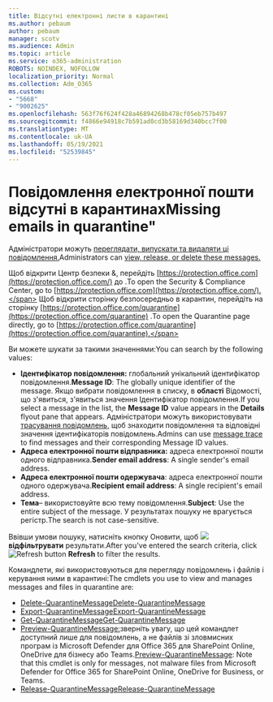 ```yaml
---
title: Відсутні електронні листи в карантині
ms.author: pebaum
author: pebaum
manager: scotv
ms.audience: Admin
ms.topic: article
ms.service: o365-administration
ROBOTS: NOINDEX, NOFOLLOW
localization_priority: Normal
ms.collection: Adm_O365
ms.custom:
- "5668"
- "9002625"
ms.openlocfilehash: 563f76f624f428a46894268b478cf05eb757b497
ms.sourcegitcommit: f4866e94918c7b591ad0cd3b58169d340bcc7f00
ms.translationtype: MT
ms.contentlocale: uk-UA
ms.lasthandoff: 05/19/2021
ms.locfileid: "52539845"
---
```

# <a name="missing-emails-in-quarantine"></a><span data-ttu-id="4841a-102">Повідомлення електронної пошти відсутні в карантинах</span><span class="sxs-lookup"><span data-stu-id="4841a-102">Missing emails in quarantine"</span></span>

<span data-ttu-id="4841a-103">Адміністратори можуть [переглядати, випускати та видаляти ці повідомлення.](/microsoft-365/security/office-365-security/manage-quarantined-messages-and-files)</span><span class="sxs-lookup"><span data-stu-id="4841a-103">Administrators can [view, release, or delete these messages.](/microsoft-365/security/office-365-security/manage-quarantined-messages-and-files)</span></span>

<span data-ttu-id="4841a-104">Щоб відкрити Центр безпеки &, перейдіть [https://protection.office.com](https://protection.office.com/) до .</span><span class="sxs-lookup"><span data-stu-id="4841a-104">To open the Security & Compliance Center, go to [https://protection.office.com](https://protection.office.com/).</span></span> <span data-ttu-id="4841a-105">Щоб відкрити сторінку безпосередньо в карантин, перейдіть на сторінку [https://protection.office.com/quarantine](https://protection.office.com/quarantine) .</span><span class="sxs-lookup"><span data-stu-id="4841a-105">To open the Quarantine page directly, go to [https://protection.office.com/quarantine](https://protection.office.com/quarantine).</span></span>  

<span data-ttu-id="4841a-106">Ви можете шукати за такими значеннями:</span><span class="sxs-lookup"><span data-stu-id="4841a-106">You can search by the following values:</span></span>  

- <span data-ttu-id="4841a-107">**Ідентифікатор повідомлення:** глобальний унікальний ідентифікатор повідомлення.</span><span class="sxs-lookup"><span data-stu-id="4841a-107">**Message ID**: The globally unique identifier of the message.</span></span> <span data-ttu-id="4841a-108">Якщо вибрати повідомлення в списку, в **області** Відомості,  що з'явиться, з'явиться значення Ідентифікатор повідомлення.</span><span class="sxs-lookup"><span data-stu-id="4841a-108">If you select a message in the list, the  **Message ID**  value appears in the  **Details**  flyout pane that appears.</span></span> <span data-ttu-id="4841a-109">Адміністратори можуть використовувати [трасування повідомлень,](/microsoft-365/security/office-365-security/message-trace-scc) щоб знаходити повідомлення та відповідні значення ідентифікаторів повідомлень.</span><span class="sxs-lookup"><span data-stu-id="4841a-109">Admins can use [message trace](/microsoft-365/security/office-365-security/message-trace-scc) to find messages and their corresponding Message ID values.</span></span>
- <span data-ttu-id="4841a-110">**Адреса електронної пошти відправника:** адреса електронної пошти одного відправника.</span><span class="sxs-lookup"><span data-stu-id="4841a-110">**Sender email address**: A single sender's email address.</span></span>
- <span data-ttu-id="4841a-111">**Адреса електронної пошти одержувача**: адреса електронної пошти одного одержувача.</span><span class="sxs-lookup"><span data-stu-id="4841a-111">**Recipient email address**: A single recipient's email address.</span></span>
- <span data-ttu-id="4841a-112">**Тема**– використовуйте всю тему повідомлення.</span><span class="sxs-lookup"><span data-stu-id="4841a-112">**Subject**: Use the entire subject of the message.</span></span> <span data-ttu-id="4841a-113">У результатах пошуку не врагується регістр.</span><span class="sxs-lookup"><span data-stu-id="4841a-113">The search is not case-sensitive.</span></span>

<span data-ttu-id="4841a-114">Ввівши умови пошуку, натисніть кнопку Оновити, щоб ![ ](/microsoft-365/media/scc-quarantine-refresh.png?view=o365-worldwide) **відфільтрувати** результати.</span><span class="sxs-lookup"><span data-stu-id="4841a-114">After you've entered the search criteria, click ![Refresh button](/microsoft-365/media/scc-quarantine-refresh.png?view=o365-worldwide) **Refresh** to filter the results.</span></span>

<span data-ttu-id="4841a-115">Командлети, які використовуються для перегляду повідомлень і файлів і керування ними в карантині:</span><span class="sxs-lookup"><span data-stu-id="4841a-115">The cmdlets you use to view and manages messages and files in quarantine are:</span></span>
- [<span data-ttu-id="4841a-116">Delete-QuarantineMessage</span><span class="sxs-lookup"><span data-stu-id="4841a-116">Delete-QuarantineMessage</span></span>](/powershell/module/exchange/delete-quarantinemessage)
- [<span data-ttu-id="4841a-117">Export-QuarantineMessage</span><span class="sxs-lookup"><span data-stu-id="4841a-117">Export-QuarantineMessage</span></span>](/powershell/module/exchange/export-quarantinemessage)
- [<span data-ttu-id="4841a-118">Get-QuarantineMessage</span><span class="sxs-lookup"><span data-stu-id="4841a-118">Get-QuarantineMessage</span></span>](/powershell/module/exchange/get-quarantinemessage)
- <span data-ttu-id="4841a-119">[Preview-QuarantineMessage:](/powershell/module/exchange/preview-quarantinemessage)зверніть увагу, що цей командлет доступний лише для повідомлень, а не файлів зі зловмисних програм із Microsoft Defender для Office 365 для SharePoint Online, OneDrive для бізнесу або Teams.</span><span class="sxs-lookup"><span data-stu-id="4841a-119">[Preview-QuarantineMessage](/powershell/module/exchange/preview-quarantinemessage): Note that this cmdlet is only for messages, not malware files from Microsoft Defender for Office 365 for SharePoint Online, OneDrive for Business, or Teams.</span></span>
- [<span data-ttu-id="4841a-120">Release-QuarantineMessage</span><span class="sxs-lookup"><span data-stu-id="4841a-120">Release-QuarantineMessage</span></span>](/powershell/module/exchange/release-quarantinemessage)